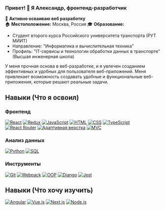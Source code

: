 ### Привет! 👋 Я Александр, фронтенд-разработчик  
🌱 **Активно осваиваю веб разработку**  
🏠 **Местоположение:** Москва, Россия
🎓 **Образование:**
  - Студент второго курса Российского университета транспорта (РУТ МИИТ)
  - Направление: "Информатика и вычислительная техника"
  - Профиль: "IT-сервисы и технологии обработки данных в транспорте" (Высшая инженерная школа)

У меня прочная основа в веб-разработке, и я увлечен созданием эффективных и удобных для пользователя веб-приложений. Меня привлекает возможность создавать удобные и функциональные веб-приложения, которые решают реальные задачи.


## Навыки (Что я освоил)

### Фронтенд
[![React](https://img.shields.io/badge/React-61DAFB?style=for-the-badge&logo=react&logoColor=white)](https://reactjs.org/)
[![Redux](https://img.shields.io/badge/Redux-764ABC?style=for-the-badge&logo=redux&logoColor=white)](https://redux.js.org/)
[![JavaScript](https://img.shields.io/badge/JavaScript-F7DF1E?style=for-the-badge&logo=javascript&logoColor=black)](https://www.javascript.com/)
[![HTML](https://img.shields.io/badge/HTML-E34F26?style=for-the-badge&logo=html5&logoColor=white)](https://html.spec.whatwg.org/)
[![CSS](https://img.shields.io/badge/CSS-1572B6?style=for-the-badge&logo=css3&logoColor=white)](https://www.w3.org/Style/CSS/)
[![TypeScript](https://img.shields.io/badge/TypeScript-3178C6?style=for-the-badge&logo=typescript&logoColor=white)](https://www.typescriptlang.org/)
[![React Router](https://img.shields.io/badge/React_Router-CA4245?style=for-the-badge&logo=react-router&logoColor=white)](https://reactrouter.com/)
[![Адаптивная верстка](https://img.shields.io/badge/Адаптивная%20верстка-FFA500?style=for-the-badge&logo=responsive&logoColor=white)](https://developer.mozilla.org/ru/docs/Learn/CSS/CSS_layout/Responsive_Design)
[![MVC](https://img.shields.io/badge/MVC-5A67D8?style=for-the-badge&logo=mvc&logoColor=white)](https://en.wikipedia.org/wiki/Model–view–controller)

### Анализ данных
[![Python](https://img.shields.io/badge/Python-3776AB?style=for-the-badge&logo=python&logoColor=white)](https://www.python.org/)
[![SQL](https://img.shields.io/badge/SQL-003B57?style=for-the-badge&logo=sql&logoColor=white)](https://www.w3schools.com/sql/)

### Инструменты
[![Git](https://img.shields.io/badge/Git-F05032?style=for-the-badge&logo=git&logoColor=white)](https://git-scm.com/)
[![Webpack](https://img.shields.io/badge/Webpack-8DD6F9?style=for-the-badge&logo=webpack&logoColor=white)](https://webpack.js.org/)
[![OOP](https://img.shields.io/badge/OOP-007396?style=for-the-badge&logo=object-oriented-programming&logoColor=white)](https://en.wikipedia.org/wiki/Object-oriented_programming)
[![Django](https://img.shields.io/badge/Django-092E20?style=for-the-badge&logo=django&logoColor=white)](https://www.djangoproject.com/)
[![Jest](https://img.shields.io/badge/Jest-C21325?style=for-the-badge&logo=jest&logoColor=white)](https://jestjs.io/)

## Навыки (Что хочу изучить)
[![Angular](https://img.shields.io/badge/Angular-DD0031?style=for-the-badge&logo=angular&logoColor=white)](https://angular.io/)
[![Vue.js](https://img.shields.io/badge/Vue.js-4FC08D?style=for-the-badge&logo=vue.js&logoColor=white)](https://vuejs.org/)
[![Next.js](https://img.shields.io/badge/Next.js-000000?style=for-the-badge&logo=next.js&logoColor=white)](https://nextjs.org/)
[![Node.js](https://img.shields.io/badge/Node.js-339933?style=for-the-badge&logo=node.js&logoColor=white)](https://nodejs.org/)
<!--
**Aleksandr-Tokmashov/Aleksandr-Tokmashov** is a ✨ _special_ ✨ repository because its `README.md` (this file) appears on your GitHub profile.

Here are some ideas to get you started:

- 🔭 I’m currently working on ...
- 🌱 I’m currently learning ...
- 👯 I’m looking to collaborate on ...
- 🤔 I’m looking for help with ...
- 💬 Ask me about ...
- 📫 How to reach me: ...
- 😄 Pronouns: ...
- ⚡ Fun fact: ...
-->
